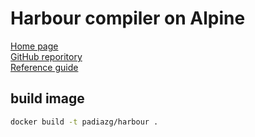 # Harbour compiler on Alpine
[Home page](https://harbour.github.io/)  
[GitHub reporitory](https://github.com/harbour/core)  
[Reference guide](https://harbour.github.io/doc/)

## build image
```bash
docker build -t padiazg/harbour .
```
